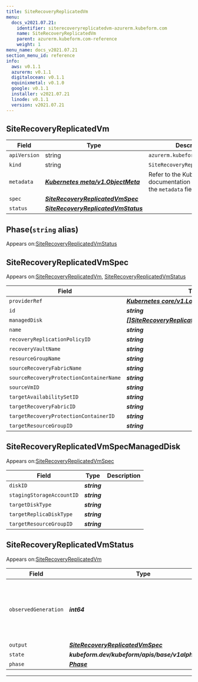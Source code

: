 ```yaml
---
title: SiteRecoveryReplicatedVm
menu:
  docs_v2021.07.21:
    identifier: siterecoveryreplicatedvm-azurerm.kubeform.com
    name: SiteRecoveryReplicatedVm
    parent: azurerm.kubeform.com-reference
    weight: 1
menu_name: docs_v2021.07.21
section_menu_id: reference
info:
  aws: v0.1.1
  azurerm: v0.1.1
  digitalocean: v0.1.1
  equinixmetal: v0.1.0
  google: v0.1.1
  installer: v2021.07.21
  linode: v0.1.1
  version: v2021.07.21
---
```


## SiteRecoveryReplicatedVm
| Field | Type | Description |
| ------ | ----- | ----------- |
| `apiVersion` | string | `azurerm.kubeform.com/v1alpha1` |
|    `kind` | string | `SiteRecoveryReplicatedVm` |
| `metadata` | ***[Kubernetes meta/v1.ObjectMeta](https://v1-18.docs.kubernetes.io/docs/reference/generated/kubernetes-api/v1.18/#objectmeta-v1-meta)***|Refer to the Kubernetes API documentation for the fields of the `metadata` field.|
| `spec` | ***[SiteRecoveryReplicatedVmSpec](#siterecoveryreplicatedvmspec)***||
| `status` | ***[SiteRecoveryReplicatedVmStatus](#siterecoveryreplicatedvmstatus)***||
## Phase(`string` alias)

Appears on:[SiteRecoveryReplicatedVmStatus](#siterecoveryreplicatedvmstatus)

## SiteRecoveryReplicatedVmSpec

Appears on:[SiteRecoveryReplicatedVm](#siterecoveryreplicatedvm), [SiteRecoveryReplicatedVmStatus](#siterecoveryreplicatedvmstatus)

| Field | Type | Description |
| ------ | ----- | ----------- |
| `providerRef` | ***[Kubernetes core/v1.LocalObjectReference](https://v1-18.docs.kubernetes.io/docs/reference/generated/kubernetes-api/v1.18/#localobjectreference-v1-core)***||
| `id` | ***string***||
| `managedDisk` | ***[[]SiteRecoveryReplicatedVmSpecManagedDisk](#siterecoveryreplicatedvmspecmanageddisk)***| ***(Optional)*** |
| `name` | ***string***||
| `recoveryReplicationPolicyID` | ***string***||
| `recoveryVaultName` | ***string***||
| `resourceGroupName` | ***string***||
| `sourceRecoveryFabricName` | ***string***||
| `sourceRecoveryProtectionContainerName` | ***string***||
| `sourceVmID` | ***string***||
| `targetAvailabilitySetID` | ***string***| ***(Optional)*** |
| `targetRecoveryFabricID` | ***string***||
| `targetRecoveryProtectionContainerID` | ***string***||
| `targetResourceGroupID` | ***string***||
## SiteRecoveryReplicatedVmSpecManagedDisk

Appears on:[SiteRecoveryReplicatedVmSpec](#siterecoveryreplicatedvmspec)

| Field | Type | Description |
| ------ | ----- | ----------- |
| `diskID` | ***string***||
| `stagingStorageAccountID` | ***string***||
| `targetDiskType` | ***string***||
| `targetReplicaDiskType` | ***string***||
| `targetResourceGroupID` | ***string***||
## SiteRecoveryReplicatedVmStatus

Appears on:[SiteRecoveryReplicatedVm](#siterecoveryreplicatedvm)

| Field | Type | Description |
| ------ | ----- | ----------- |
| `observedGeneration` | ***int64***| ***(Optional)*** Resource generation, which is updated on mutation by the API Server.|
| `output` | ***[SiteRecoveryReplicatedVmSpec](#siterecoveryreplicatedvmspec)***| ***(Optional)*** |
| `state` | ***kubeform.dev/kubeform/apis/base/v1alpha1.State***| ***(Optional)*** |
| `phase` | ***[Phase](#phase)***| ***(Optional)*** |
---
